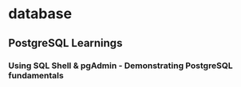 # database
## PostgreSQL Learnings
### Using SQL Shell & pgAdmin - Demonstrating PostgreSQL fundamentals
